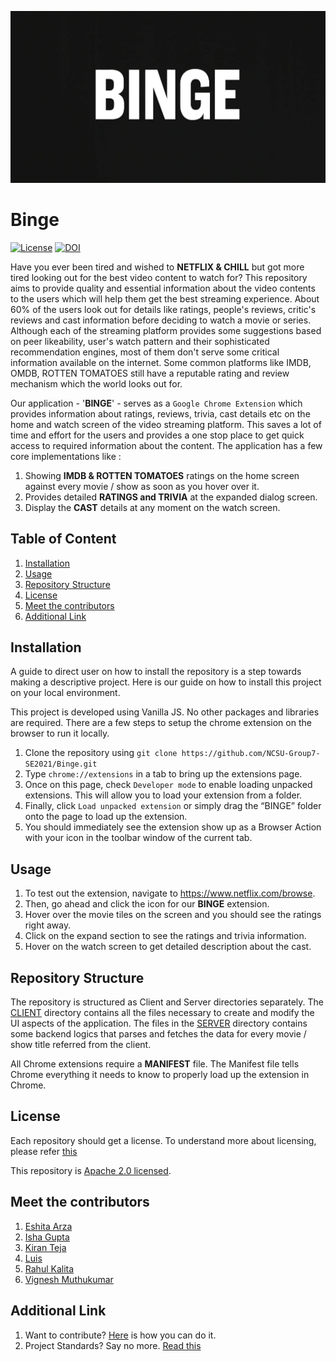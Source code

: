 <p align="center">

![Logo](Binge.jpeg)

</p>

# Binge
<p align="center">

[![License](https://img.shields.io/github/license/NCSU-Group7-SE2021/Binge)](https://github.com/NCSU-Group7-SE2021/Binge/blob/main/LICENSE)
[![DOI](https://zenodo.org/badge/406509089.svg)](https://zenodo.org/badge/latestdoi/406509089)

</p>

Have you ever been tired and wished to **NETFLIX & CHILL** but got more tired looking out for the best video content to watch for? This repository aims to provide quality and essential information about the video contents to the users which will help them get the best streaming experience. About 60% of the users look out for details like ratings, people's reviews, critic's reviews and cast information before deciding to watch a movie or series. Although each of the streaming platform provides some suggestions based on peer likeability, user's watch pattern and their sophisticated recommendation engines, most of them don't serve some critical information available on the internet. Some common platforms like IMDB, OMDB, ROTTEN TOMATOES still have a reputable rating and review mechanism which the world looks out for.

Our application - '**BINGE**' - serves as a `Google Chrome Extension` which provides information about ratings, reviews, trivia, cast details etc on the home and watch screen of the video streaming platform. This saves a lot of time and effort for the users and provides a one stop place to get quick access to required information about the content. The application has a few core implementations like :

1. Showing **IMDB & ROTTEN TOMATOES** ratings on the home screen against every movie / show as soon as you hover over it.
2. Provides detailed **RATINGS and TRIVIA** at the expanded dialog screen.
3. Display the **CAST** details at any moment on the watch screen.

## Table of Content
1. [Installation](#installation)
2. [Usage](#usage)
3. [Repository Structure](#repository-structure)
4. [License](#license)
5. [Meet the contributors](#meet-the-contributors)
6. [Additional Link](#additional-link)

## Installation
A guide to direct user on how to install the repository is a step towards making a descriptive project. Here is our guide on how to install this project on your local environment.

This project is developed using Vanilla JS. No other packages and libraries are required. There are a few steps to setup the chrome extension on the browser to run it locally.

1. Clone the repository using `git clone https://github.com/NCSU-Group7-SE2021/Binge.git`
2. Type `chrome://extensions` in a tab to bring up the extensions page.
3. Once on this page, check `Developer mode` to enable loading unpacked extensions. This will allow you to load your extension from a folder.
4. Finally, click `Load unpacked extension` or simply drag the “BINGE” folder onto the page to load up the extension.
5. You should immediately see the extension show up as a Browser Action with your icon in the toolbar window of the current tab.


## Usage
1. To test out the extension, navigate to https://www.netflix.com/browse.
2. Then, go ahead and click the icon for our **BINGE** extension.
3. Hover over the movie tiles on the screen and you should see the ratings right away.
4. Click on the expand section to see the ratings and trivia information.
5. Hover on the watch screen to get detailed description about the cast.

## Repository Structure
The repository is structured as Client and Server directories separately. The [CLIENT](https://github.com/vickymhs/Binge/tree/readme/client) directory contains all the files necessary to create and modify the UI aspects of the application. The files in the [SERVER](https://github.com/vickymhs/Binge/tree/readme/server) directory contains some backend logics that parses and fetches the data for every movie / show title referred from the client.

All Chrome extensions require a **MANIFEST** file. The Manifest file tells Chrome everything it needs to know to properly load up the extension in Chrome. 

## License

Each repository should get a license. To understand more about licensing, please refer [this](https://docs.github.com/en/github/creating-cloning-and-archiving-repositories/creating-a-repository-on-github/licensing-a-repository)

This repository is [Apache 2.0 licensed](https://github.com/NCSU-Group7-SE2021/Binge/blob/main/LICENSE).  

## Meet the contributors

1. [Eshita Arza](https://github.com/ArzaEshita)
2. [Isha Gupta](https://github.com/isha-bansal0115)
3. [Kiran Teja](https://github.com/kirantejatummuri)
4. [Luis](https://github.com/lgdeloss)
5. [Rahul Kalita](https://github.com/rahulkalita8)
6. [Vignesh Muthukumar](https://github.com/vickymhs)

## Additional Link
1. Want to contribute? [Here](CONTRIBUTING.md) is how you can do it.
2. Project Standards? Say no more. [Read this](CODE_OF_CONDUCT.md)
